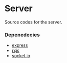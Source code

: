 # Server
Source codes for the server.

### Depenedecies
* [express](http://expressjs.com/)
* [rxjs](https://github.com/ReactiveX/RxJS)
* [socket.io](https://github.com/socketio/socket.io#readme)
